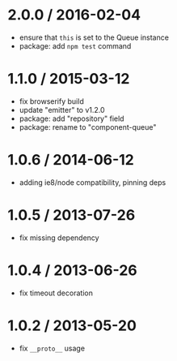 
2.0.0 / 2016-02-04
==================

  * ensure that `this` is set to the Queue instance
  * package: add `npm test` command

1.1.0 / 2015-03-12
==================

  * fix browserify build
  * update "emitter" to v1.2.0
  * package: add "repository" field
  * package: rename to "component-queue"

1.0.6 / 2014-06-12
==================

  * adding ie8/node compatibility, pinning deps

1.0.5 / 2013-07-26
==================

  * fix missing dependency

1.0.4 / 2013-06-26
==================

  * fix timeout decoration

1.0.2 / 2013-05-20
==================

  * fix `__proto__` usage
